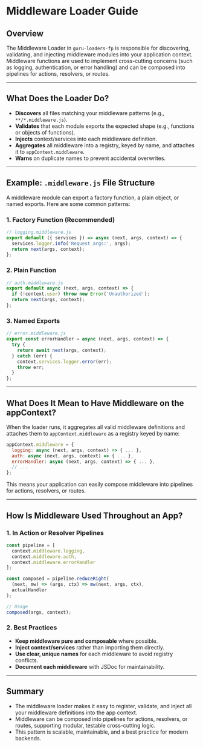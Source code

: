 # Middleware Loader Guide

## Overview

The Middleware Loader in `guru-loaders-fp` is responsible for discovering, validating, and injecting middleware modules into your application context. Middleware functions are used to implement cross-cutting concerns (such as logging, authentication, or error handling) and can be composed into pipelines for actions, resolvers, or routes.

---

## What Does the Loader Do?

- **Discovers** all files matching your middleware patterns (e.g., `**/*.middleware.js`).
- **Validates** that each module exports the expected shape (e.g., functions or objects of functions).
- **Injects** context/services into each middleware definition.
- **Aggregates** all middleware into a registry, keyed by name, and attaches it to `appContext.middleware`.
- **Warns** on duplicate names to prevent accidental overwrites.

---

## Example: `.middleware.js` File Structure

A middleware module can export a factory function, a plain object, or named exports. Here are some common patterns:

### 1. **Factory Function (Recommended)**
```js
// logging.middleware.js
export default ({ services }) => async (next, args, context) => {
  services.logger.info('Request args:', args);
  return next(args, context);
};
```

### 2. **Plain Function**
```js
// auth.middleware.js
export default async (next, args, context) => {
  if (!context.user) throw new Error('Unauthorized');
  return next(args, context);
};
```

### 3. **Named Exports**
```js
// error.middleware.js
export const errorHandler = async (next, args, context) => {
  try {
    return await next(args, context);
  } catch (err) {
    context.services.logger.error(err);
    throw err;
  }
};
```

---

## What Does It Mean to Have Middleware on the appContext?

When the loader runs, it aggregates all valid middleware definitions and attaches them to `appContext.middleware` as a registry keyed by name:

```js
appContext.middleware = {
  logging: async (next, args, context) => { ... },
  auth: async (next, args, context) => { ... },
  errorHandler: async (next, args, context) => { ... },
  // ...
};
```

This means your application can easily compose middleware into pipelines for actions, resolvers, or routes.

---

## How Is Middleware Used Throughout an App?

### 1. **In Action or Resolver Pipelines**
```js
const pipeline = [
  context.middleware.logging,
  context.middleware.auth,
  context.middleware.errorHandler
];

const composed = pipeline.reduceRight(
  (next, mw) => (args, ctx) => mw(next, args, ctx),
  actualHandler
);

// Usage
composed(args, context);
```

### 2. **Best Practices**
- **Keep middleware pure and composable** where possible.
- **Inject context/services** rather than importing them directly.
- **Use clear, unique names** for each middleware to avoid registry conflicts.
- **Document each middleware** with JSDoc for maintainability.

---

## Summary
- The middleware loader makes it easy to register, validate, and inject all your middleware definitions into the app context.
- Middleware can be composed into pipelines for actions, resolvers, or routes, supporting modular, testable cross-cutting logic.
- This pattern is scalable, maintainable, and a best practice for modern backends. 